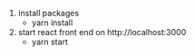 1. install packages
   - yarn install
2. start react front end on http://localhost:3000
   - yarn start
